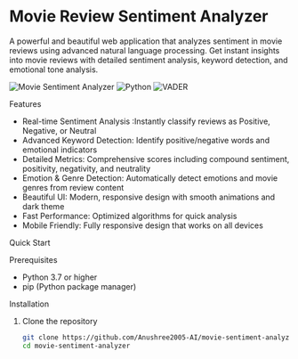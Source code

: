# Movie Review Sentiment Analyzer

A powerful and beautiful web application that analyzes sentiment in movie reviews using advanced natural language processing. Get instant insights into movie reviews with detailed sentiment analysis, keyword detection, and emotional tone analysis.

![Movie Sentiment Analyzer](https://img.shields.io/badge/Flask-2.3.3-green) ![Python](https://img.shields.io/badge/Python-3.7+-blue) ![VADER](https://img.shields.io/badge/VADER-Sentiment-orange)

Features

- Real-time Sentiment Analysis :Instantly classify reviews as Positive, Negative, or Neutral
- Advanced Keyword Detection: Identify positive/negative words and emotional indicators
- Detailed Metrics: Comprehensive scores including compound sentiment, positivity, negativity, and neutrality
- Emotion & Genre Detection: Automatically detect emotions and movie genres from review content
- Beautiful UI: Modern, responsive design with smooth animations and dark theme
- Fast Performance: Optimized algorithms for quick analysis
- Mobile Friendly: Fully responsive design that works on all devices

Quick Start

Prerequisites
- Python 3.7 or higher
- pip (Python package manager)

Installation

1. Clone the repository
   ```bash
   git clone https://github.com/Anushree2005-AI/movie-sentiment-analyzer.git
   cd movie-sentiment-analyzer
